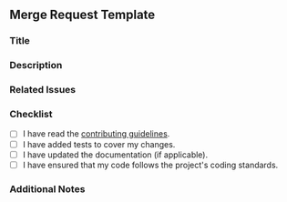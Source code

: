 ## Merge Request Template

### Title
<!-- Please provide a concise title for your merge request -->

### Description
<!-- Describe the purpose of this merge request and what changes it introduces -->

### Related Issues
<!-- Link any related issues or tickets (e.g., Fixes #123) -->

### Checklist
- [ ] I have read the [contributing guidelines](../CONTRIBUTING.md).
- [ ] I have added tests to cover my changes.
- [ ] I have updated the documentation (if applicable).
- [ ] I have ensured that my code follows the project's coding standards.

### Additional Notes
<!-- Add any additional information or context that reviewers should know -->